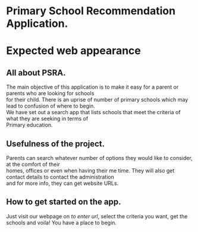 # Primary School Recommendation Application.

# Expected web appearance

## All about PSRA.
The main objective of this application is to make it easy for a parent or parents who are looking for schools <br> 
for their child. There is an uprise of number of primary schools which may lead to confusion of where to begin.<br>
We have set out a search app that lists schools that meet the criteria of what they are seeking in terms of <br>
Primary education.

## Usefulness of the project.
Parents can search whatever number of options they would like to consider, at the comfort of their <br> 
homes, offices or even when having their me time. They will also get contact details to contact the administration <br>
and for more info, they can get website URLs.

## How to get started on the app.
Just visit our webpage on *to enter url*, select the criteria you want, get the schools and voila! You have a place to begin.